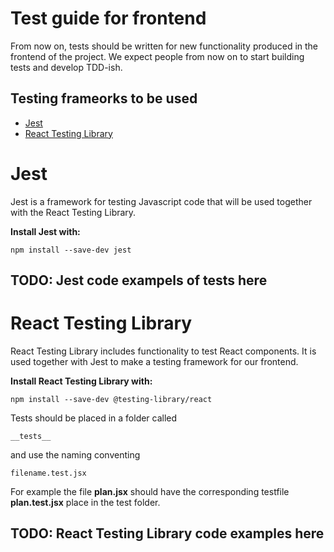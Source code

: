 # Test guide for frontend 
From now on, tests should be written for new functionality produced in the frontend of the project.
We expect people from now on to start building tests and develop TDD-ish. 

## Testing frameorks to be used
- [Jest](https://jestjs.io/docs/getting-started)
- [React Testing Library](https://testing-library.com/docs/react-testing-library/intro)

# Jest
Jest is a framework for testing Javascript code that will be used together with the React Testing Library.

**Install Jest with:**

    npm install --save-dev jest 

## TODO: Jest code exampels of tests here

# React Testing Library
React Testing Library includes functionality to test React components. It is used together with Jest to make a testing framework for our frontend.

**Install React Testing Library with:**

    npm install --save-dev @testing-library/react 

Tests should be placed in a folder called 

    __tests__ 
and use the naming conventing 

    filename.test.jsx
For example the file **plan.jsx** should have the corresponding testfile **plan.test.jsx** place in the test folder.

## TODO: React Testing Library code examples here
